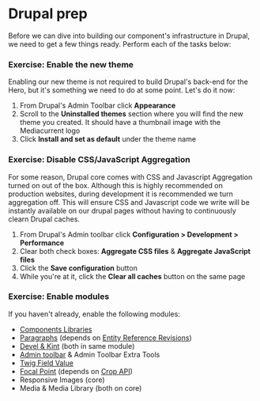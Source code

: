 # Drupal prep

Before we can dive into building our component's infrastructure in Drupal, we need to get a few things ready.  Perform each of the tasks below:

### Exercise: Enable the new theme

Enabling our new theme is not required to build Drupal's back-end for the Hero, but it's something we need to do at some point.  Let's do it now:

1. From Drupal's Admin Toolbar click **Appearance**
2. Scroll to the **Uninstalled themes** section where you will find the new theme you created.  It should have a thumbnail image with the Mediacurrent logo
3. Click **Install and set as default** under the theme name

### Exercise: Disable CSS/JavaScript Aggregation

For some reason, Drupal core comes with CSS and Javascript Aggregation turned on out of the box.  Although this is highly recommended on production websites, during development it is recommended we turn aggregation off.  This will ensure CSS and Javascript code we write will be instantly available on our drupal pages without having to continuously clearn Drupal caches.

1. From Drupal's Admin toolbar click **Configuration &gt; Development &gt; Performance**
2. Clear both check boxes: **Aggregate CSS files** & **Aggregate JavaScript files**
3. Click the **Save configuration** button
4. While you're at it, click the **Clear all caches** button on the same page

### Exercise: Enable modules

If you haven't already, enable the following modules:

* [Components Libraries](https://www.drupal.org/project/components)
* [Paragraphs](https://www.drupal.org/project/paragraphs) \(depends on [Entity Reference Revisions](https://www.drupal.org/project/entity_reference_revisions)\)
* [Devel & Kint](https://www.drupal.org/project/devel) \(both in same module\)
* [Admin toolbar](https://www.drupal.org/project/admin_toolbar) & Admin Toolbar Extra Tools
* [Twig Field Value](https://www.drupal.org/project/twig_field_value)
* [Focal Point](https://www.drupal.org/project/focal_point) \(depends on [Crop API](https://www.drupal.org/project/crop)\)
* Responsive Images \(core\)
* Media & Media Library \(both on core\)

